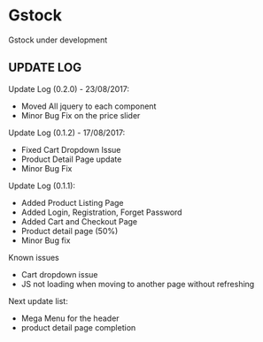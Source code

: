 # Gstock


Gstock under development

## UPDATE LOG ##
Update Log (0.2.0) - 23/08/2017:
 - Moved All jquery to each component
 - Minor Bug Fix on the price slider
 
Update Log (0.1.2) - 17/08/2017:
 - Fixed Cart Dropdown Issue
 - Product Detail Page update
 - Minor Bug Fix
 
Update Log (0.1.1):
 - Added Product Listing Page
 - Added Login, Registration, Forget Password
 - Added Cart and Checkout Page
 - Product detail page (50%)
 - Minor Bug fix

Known issues
 - Cart dropdown issue
 - JS not loading when moving to another page without refreshing

Next update list:
 - Mega Menu for the header
 - product detail page completion
 



